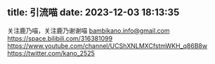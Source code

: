 title: 引流喵
date: 2023-12-03 18:13:35
---
关注鹿乃喵，关注鹿乃谢谢喵
[bambikano.info@gmail.com](https://kano-official-cn.amebaownd.com/)
https://space.bilibili.com/316381099
https://www.youtube.com/channel/UCShXNLMXCfstmWKH_q86B8w
https://twitter.com/kano_2525
